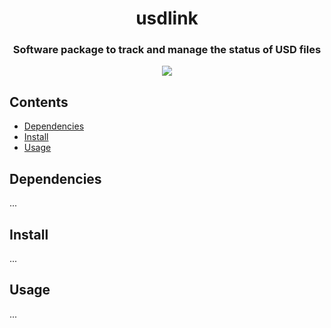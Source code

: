 <h1 align="center">usdlink</h1>

<h3 align="center"> Software package to track and manage the status of USD files </h3>

<div align="center">
  <img src="https://img.shields.io/badge/python-3670A0?style=for-the-badge&logo=python&logoColor=ffdd54"></a>
</div>

## Contents

- [Dependencies](#dependencies)
- [Install](#install)
- [Usage](#usage)

## Dependencies

...

## Install

...

## Usage

...
